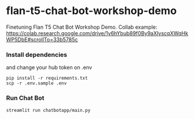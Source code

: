 # flan-t5-chat-bot-workshop-demo
Finetuning Flan T5 Chat Bot Workshop Demo.
Collab example: https://colab.research.google.com/drive/1y6hYbub89f0By9aXIyscqXWqHkWP5DbE#scrollTo=33b5785c

### Install dependencies
and change your hub token on .env 

```dotenv
pip install -r requirements.txt
scp -r .env.sample .env
```

### Run Chat Bot
```dotenv
streamlit run chatbotapp/main.py
```
